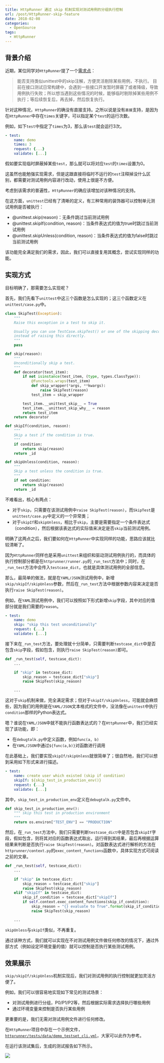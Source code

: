 ```yaml
---
title: HttpRunner 通过 skip 机制实现对测试用例的分组执行控制
url: /post/HttpRunner-skip-feature
date: 2018-02-08
categories:
  - OpenSource
tags:
  - HttpRunner
---
```


## 背景介绍

近期，某位同学对`HttpRunner`提了一个[需求点][1]：

> 能否支持类似unittest中的skip注解，方便灵活剔除某些用例，不执行。
> 目前在接口测试日常构建中，会遇到一些接口开发暂时屏蔽了或者降级，导致用例执行失败；所以想当遇到这些情况的时候，能够临时剔除掉某些用例不执行；等后续恢复后，再去掉，然后恢复执行。

针对这种情况，`HttpRunner`的确没有直接支持。之所以说是没有`直接`支持，是因为在`HttpRunner`中存在`times`关键字，可以指定某个`test`的运行次数。

例如，如下`test`中指定了`times`为3，那么该`test`就会运行3次。

```yaml
- test:
    name: demo
    times: 3
    request: {...}
    validate: [...]
```

假如要实现临时屏蔽掉某些`test`，那么就可以将对应`test`的`times`设置为0。

这虽然也能勉强实现需求，但是这跟直接将临时不运行的`test`注释掉没什么区别，都需要对测试用例内容进行改动，使用上很是不方便。

考虑到该需求的普遍性，`HttpRunner`的确应该增加对该种情况的支持。

在这方面，`unittest`已经有了清晰的定义，有三种常用的装饰器可以控制单元测试用例是否被执行：

- @unittest.skip(reason)：无条件跳过当前测试用例
- @unittest.skipIf(condition, reason)：当条件表达式的值为true时跳过当前测试用例
- @unittest.skipUnless(condition, reason)：当条件表达式的值为false时跳过当前测试用例

该功能完全满足我们的需求，因此，我们可以直接复用其概念，尝试实现同样的功能。

## 实现方式

目标明确了，那需要怎么实现呢？

首先，我们先看下`unittest`中这三个函数是怎么实现的；这三个函数定义在`unittest/case.py`中。

```python
class SkipTest(Exception):
    """
    Raise this exception in a test to skip it.

    Usually you can use TestCase.skipTest() or one of the skipping decorators
    instead of raising this directly.
    """
    pass

def skip(reason):
    """
    Unconditionally skip a test.
    """
    def decorator(test_item):
        if not isinstance(test_item, (type, types.ClassType)):
            @functools.wraps(test_item)
            def skip_wrapper(*args, **kwargs):
                raise SkipTest(reason)
            test_item = skip_wrapper

        test_item.__unittest_skip__ = True
        test_item.__unittest_skip_why__ = reason
        return test_item
    return decorator

def skipIf(condition, reason):
    """
    Skip a test if the condition is true.
    """
    if condition:
        return skip(reason)
    return _id

def skipUnless(condition, reason):
    """
    Skip a test unless the condition is true.
    """
    if not condition:
        return skip(reason)
    return _id
```

不难看出，核心有两点：

- 对于`skip`，只需要在该测试用例中`raise SkipTest(reason)`，而`SkipTest`是`unittest/case.py`中定义的一个异常类；
- 对于`skipIf`和`skipUnless`，相比于`skip`，主要是需要指定一个条件表达式（condition），然后根据该表达式的实际值来决定是否`skip`当前测试用例。

明确了这两点之后，我们要如何在`HttpRunner`中实现同样的功能，思路应该就比较清晰了。

因为`HttpRunner`同样也是采用`unittest`来组织和驱动测试用例执行的，而具体的执行控制部分都是在`httprunner/runner.py`的`_run_test`方法中；同时，在`_run_test`方法中会传入`testcase_dict`，也就是具体测试用例的全部信息。

那么，最简单的做法，就是在`YAML/JSON`测试用例中，新增`skip/skipIf/skipUnless`参数，然后在`_run_test`方法中根据参数内容来决定是否执行`raise SkipTest(reason)`。

例如，在`YAML`测试用例中，我们可以按照如下形式新增`skip`字段，其中对应的值部分就是我们需要的`reason`。

```yaml
- test:
    name: demo
    skip: "skip this test unconditionally"
    request: {...}
    validate: [...]
```

接下来在`_run_test`方法，要处理就十分简单，只需要判断`testcase_dict`中是否包含`skip`字段，假如包含，则执行`raise SkipTest(reason)`即可。

```python
def _run_test(self, testcase_dict):
    ...

    if "skip" in testcase_dict:
        skip_reason = testcase_dict["skip"]
        raise SkipTest(skip_reason)

    ...
```

这对于`skip`机制来做，完全满足需求；但对于`skipIf/skipUnless`，可能就会麻烦些，因为我们的用例是在`YAML/JSON`文本格式的文件中，没法像在`unittest`中执行`condition`那样的Python表达式。

嗯？谁说在`YAML/JSON`中就不能执行函数表达式的？在`HttpRunner`中，我们已经实现了该功能，即：

- 在`debugtalk.py`中定义函数，例如`func(a, b)`
- 在`YAML/JSON`中通过`${func(a,b)}`对函数进行调用

在此基础上，我们要实现`skipIf/skipUnless`就很简单了；很自然地，我们可以想到采用如下形式来进行描述。

```yaml
- test:
    name: create user which existed (skip if condition)
    skipIf: ${skip_test_in_production_env()}
    request: {...}
    validate: [...]
```

其中，`skip_test_in_production_env`定义在`debugtalk.py`文件中。

```python
def skip_test_in_production_env():
    """ skip this test in production environment
    """
    return os.environ["TEST_ENV"] == "PRODUCTION"
```

然后，在`_run_test`方法中，我们只需要判断`testcase_dict`中是否包含`skipIf`字段，假如包含，则将其对应的函数表达式取出，运行得到其结果，最后再根据运算结果来判断是否执行`raise SkipTest(reason)`。对函数表达式进行解析的方法在`httprunner/context.py`的`exec_content_functions`函数中，具体实现方式可阅读之前的文章。

```python
def _run_test(self, testcase_dict):
    ...

    if "skip" in testcase_dict:
        skip_reason = testcase_dict["skip"]
        raise SkipTest(skip_reason)
    elif "skipIf" in testcase_dict:
        skip_if_condition = testcase_dict["skipIf"]
        if self.context.exec_content_functions(skip_if_condition):
            skip_reason = "{} evaluate to True".format(skip_if_condition)
            raise SkipTest(skip_reason)

    ...
```

`skipUnless`与`skipIf`类似，不再重复。

通过该种方式，我们就可以实现在不对测试用例文件做任何修改的情况下，通过外部方式（例如设定环境变量的值）就可以控制是否执行某些测试用例。

## 效果展示

`skip/skipIf/skipUnless`机制实现后，我们对测试用例的执行控制就更加灵活方便了。

例如，我们可以很容易地实现如下常见的测试场景：

- 对测试用例进行分组，P0/P1/P2等，然后根据实际需求选择执行哪些用例
- 通过环境变量来控制是否执行某些用例

更重要的是，我们无需对测试用例文件进行任何修改。

在`HttpRunner`项目中存在一个示例文件，[`httprunner/tests/data/demo_testset_cli.yml`][2]，大家可以此作为参考。

在运行该测试集后，生成的测试报告如下所示。

![](/images/httprunner-skip.jpg)



[1]: https://github.com/HttpRunner/HttpRunner/issues/96
[2]: https://github.com/HttpRunner/HttpRunner/blob/master/tests/data/demo_testset_cli.yml
